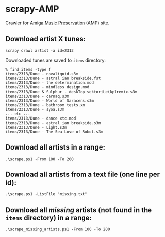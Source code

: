 # scrapy-AMP
Crawler for [Amiga Music Preservation](https://amp.dascene.net/) (AMP) site.


## Download artist X tunes:

    scrapy crawl artist -a id=2313

Downloaded tunes are saved to `items` directory:

```
% find items -type f
items/2313/Dune - novaliquid.s3m
items/2313/Dune - astral ian breakside.fst
items/2313/Dune - the determination.mod
items/2313/Dune - mindless design.mod
items/2313/Dune & Sulphur - deskTop sektoriLe(kplremix.s3m
items/2313/Dune - carnaq.s3m
items/2313/Dune - World of Saracens.s3m
items/2313/Dune - bathroom tests.xm
items/2313/Dune - syoa.s3m
... etc ...
items/2313/Dune - dance xtc.mod
items/2313/Dune - astral ian breakside.s3m
items/2313/Dune - Light.s3m
items/2313/Dune - The Sea Love of Robot.s3m
```

## Download all artists in a range:

    .\scrape.ps1 -From 100 -To 200

## Download all artists from a text file (one line per id):

    .\scrape.ps1 -ListFile "missing.txt"

## Download all *missing* artists (not found in the `items` directory) in a range:

    .\scrape_missing_artists.ps1 -From 100 -To 200
